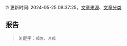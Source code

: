 :alarm_clock: 更新时间: 2024-05-25 08:37:25。[文章来源](/README.md)、[文章分类](/TAGS.md)

## 报告


> 关键字：`报告`、`月报`



